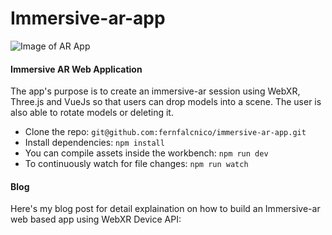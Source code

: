 # Immersive-ar-app

![Image of AR App](https://user-images.githubusercontent.com/73354864/121573190-57af1b80-c9fb-11eb-83cf-840da31904da.png)

#### Immersive AR Web Application

The app's purpose is to create an immersive-ar session using WebXR, Three.js and VueJs so that users can drop models into a scene. The user is also able to rotate models or deleting it.

-   Clone the repo: `git@github.com:fernfalcnico/immersive-ar-app.git`
-   Install dependencies: `npm install`
-   You can compile assets inside the workbench: `npm run dev`
-   To continuously watch for file changes: `npm run watch`



#### Blog
Here's my blog post for detail explaination on how to build an Immersive-ar web based app using WebXR Device API:


